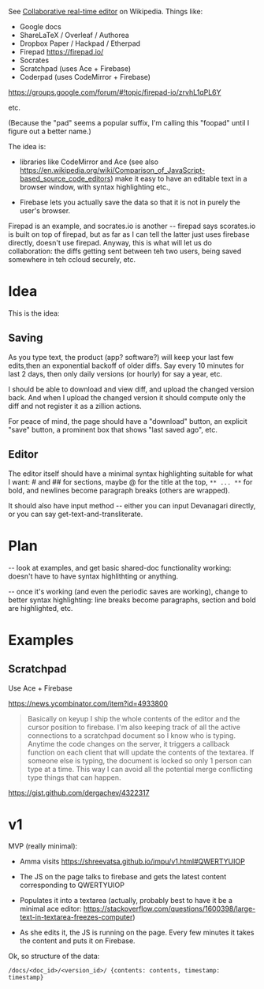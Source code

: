 See [Collaborative real-time editor](https://en.wikipedia.org/wiki/Collaborative_real-time_editor) on Wikipedia. Things like:

- Google docs
- ShareLaTeX / Overleaf / Authorea
- Dropbox Paper / Hackpad / Etherpad
- Firepad https://firepad.io/
- Socrates
- Scratchpad (uses Ace + Firebase)
- Coderpad (uses CodeMirror + Firebase)

https://groups.google.com/forum/#!topic/firepad-io/zrvhL1qPL6Y

etc.

(Because the "pad" seems a popular suffix, I'm calling this "foopad" until I figure out a better name.)

The idea is:

- libraries like CodeMirror and Ace (see also https://en.wikipedia.org/wiki/Comparison_of_JavaScript-based_source_code_editors) make it easy to have an editable text in a browser window, with syntax highlighting etc.,

- Firebase lets you actually save the data so that it is not in purely the user's browser.

Firepad is an example, and socrates.io is another -- firepad says scorates.io is built on top of firepad, but as far as I can tell the latter just uses firebase directly, doesn't use firepad. Anyway, this is what will let us do collaboration: the diffs getting sent between teh two users, being saved somewhere in teh ccloud securely, etc.

# Idea

This is the idea:

## Saving

As you type text, the product (app? software?) will keep your last few edits,then an exponential backoff of older diffs. Say every 10 minutes for last 2 days, then only daily versions (or hourly) for say a year, etc.

I should be able to download and view diff, and upload the changed version back. And when I upload the changed version it should compute only the diff and not register it as a zillion actions.

For peace of mind, the page should have a "download" button, an explicit "save" button, a prominent box that shows "last saved <X> ago", etc.

## Editor

The editor itself should have a minimal syntax highlighting suitable for what I want: # and ## for sections, maybe @ for the title at the top, `** ... **` for bold, and newlines become paragraph breaks (others are wrapped).

It should also have input method -- either you can input Devanagari directly, or you can say get-text-and-transliterate.

# Plan

-- look at examples, and get basic shared-doc functionality working: doesn't have to have syntax highlithting or anything.

-- once it's working (and even the periodic saves are working), change to better syntax highlighting: line breaks become paragraphs, section and bold are highlighted, etc.

# Examples

## Scratchpad
Use Ace + Firebase

https://news.ycombinator.com/item?id=4933800
> Basically on keyup I ship the whole contents of the editor and the cursor position to firebase. I'm also keeping track of all the active connections to a scratchpad document so I know who is typing. Anytime the code changes on the server, it triggers a callback function on each client that will update the contents of the textarea. If someone else is typing, the document is locked so only 1 person can type at a time. This way I can avoid all the potential merge conflicting type things that can happen.

https://gist.github.com/dergachev/4322317

# v1

MVP (really minimal):

- Amma visits https://shreevatsa.github.io/impu/v1.html#QWERTYUIOP

- The JS on the page talks to firebase and gets the latest content corresponding to QWERTYUIOP

- Populates it into a textarea
  (actually, probably best to have it be a minimal ace editor: https://stackoverflow.com/questions/1600398/large-text-in-textarea-freezes-computer)

- As she edits it, the JS is running on the page. Every few minutes it takes the content and puts it on Firebase.

Ok, so structure of the data:

    /docs/<doc_id>/<version_id>/ {contents: contents, timestamp: timestamp}
